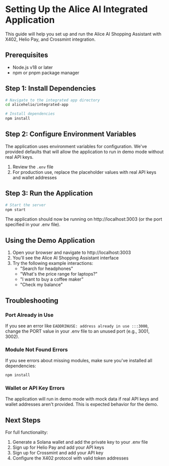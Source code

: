 # Setting Up the Alice AI Integrated Application

This guide will help you set up and run the Alice AI Shopping Assistant with X402, Helio Pay, and Crossmint integration.

## Prerequisites

- Node.js v18 or later
- npm or pnpm package manager

## Step 1: Install Dependencies

```bash
# Navigate to the integrated app directory
cd alicehelio/integrated-app

# Install dependencies
npm install
```

## Step 2: Configure Environment Variables

The application uses environment variables for configuration. We've provided defaults that will allow the application to run in demo mode without real API keys.

1. Review the `.env` file
2. For production use, replace the placeholder values with real API keys and wallet addresses

## Step 3: Run the Application

```bash
# Start the server
npm start
```

The application should now be running on http://localhost:3003 (or the port specified in your .env file).

## Using the Demo Application

1. Open your browser and navigate to http://localhost:3003
2. You'll see the Alice AI Shopping Assistant interface
3. Try the following example interactions:
   - "Search for headphones"
   - "What's the price range for laptops?"
   - "I want to buy a coffee maker"
   - "Check my balance"

## Troubleshooting

### Port Already in Use

If you see an error like `EADDRINUSE: address already in use :::3000`, change the PORT value in your .env file to an unused port (e.g., 3001, 3002).

### Module Not Found Errors

If you see errors about missing modules, make sure you've installed all dependencies:

```bash
npm install
```

### Wallet or API Key Errors

The application will run in demo mode with mock data if real API keys and wallet addresses aren't provided. This is expected behavior for the demo.

## Next Steps

For full functionality:

1. Generate a Solana wallet and add the private key to your .env file
2. Sign up for Helio Pay and add your API keys
3. Sign up for Crossmint and add your API key
4. Configure the X402 protocol with valid token addresses
